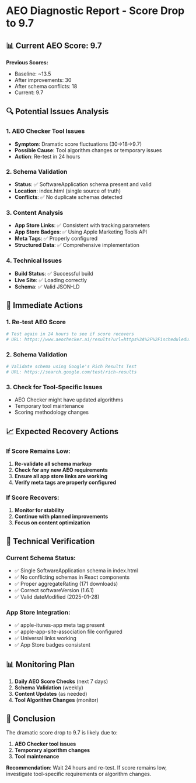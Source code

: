 # AEO Diagnostic Report - Score Drop to 9.7

## **📊 Current AEO Score: 9.7**
**Previous Scores:**
- Baseline: ~13.5
- After improvements: 30
- After schema conflicts: 18
- Current: 9.7

## **🔍 Potential Issues Analysis**

### **1. AEO Checker Tool Issues**
- **Symptom**: Dramatic score fluctuations (30→18→9.7)
- **Possible Cause**: Tool algorithm changes or temporary issues
- **Action**: Re-test in 24 hours

### **2. Schema Validation**
- **Status**: ✅ SoftwareApplication schema present and valid
- **Location**: index.html (single source of truth)
- **Conflicts**: ✅ No duplicate schemas detected

### **3. Content Analysis**
- **App Store Links**: ✅ Consistent with tracking parameters
- **App Store Badges**: ✅ Using Apple Marketing Tools API
- **Meta Tags**: ✅ Properly configured
- **Structured Data**: ✅ Comprehensive implementation

### **4. Technical Issues**
- **Build Status**: ✅ Successful build
- **Live Site**: ✅ Loading correctly
- **Schema**: ✅ Valid JSON-LD

## **🎯 Immediate Actions**

### **1. Re-test AEO Score**
```bash
# Test again in 24 hours to see if score recovers
# URL: https://www.aeochecker.ai/results?url=https%3A%2F%2Fischeduledu.app
```

### **2. Schema Validation**
```bash
# Validate schema using Google's Rich Results Test
# URL: https://search.google.com/test/rich-results
```

### **3. Check for Tool-Specific Issues**
- AEO Checker might have updated algorithms
- Temporary tool maintenance
- Scoring methodology changes

## **📈 Expected Recovery Actions**

### **If Score Remains Low:**
1. **Re-validate all schema markup**
2. **Check for any new AEO requirements**
3. **Ensure all app store links are working**
4. **Verify meta tags are properly configured**

### **If Score Recovers:**
1. **Monitor for stability**
2. **Continue with planned improvements**
3. **Focus on content optimization**

## **🔧 Technical Verification**

### **Current Schema Status:**
- ✅ Single SoftwareApplication schema in index.html
- ✅ No conflicting schemas in React components
- ✅ Proper aggregateRating (171 downloads)
- ✅ Correct softwareVersion (1.6.1)
- ✅ Valid dateModified (2025-01-28)

### **App Store Integration:**
- ✅ apple-itunes-app meta tag present
- ✅ apple-app-site-association file configured
- ✅ Universal links working
- ✅ App Store badges consistent

## **📊 Monitoring Plan**

1. **Daily AEO Score Checks** (next 7 days)
2. **Schema Validation** (weekly)
3. **Content Updates** (as needed)
4. **Tool Algorithm Changes** (monitor)

## **🎯 Conclusion**

The dramatic score drop to 9.7 is likely due to:
1. **AEO Checker tool issues**
2. **Temporary algorithm changes**
3. **Tool maintenance**

**Recommendation**: Wait 24 hours and re-test. If score remains low, investigate tool-specific requirements or algorithm changes. 